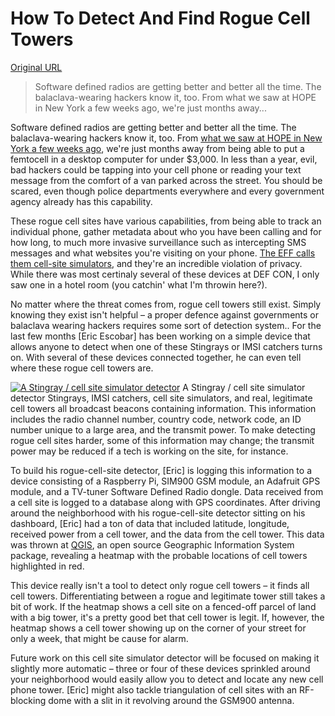 # How To Detect And Find Rogue Cell Towers

[Original URL](http://hackaday.com/2016/08/09/how-to-detect-and-find-rogue-cell-towers/)

> Software defined radios are getting better and better all the time. The balaclava-wearing hackers know it, too. From what we saw at HOPE in New York a few weeks ago, we're just months away...

Software defined radios are getting better and better all the time. The balaclava-wearing hackers know it, too. From [what we saw at HOPE in New York a few weeks ago](http://hackaday.com/2016/07/29/the-problem-with-software-defined-radio/), we're just months away from being able to put a femtocell in a desktop computer for under $3,000\. In less than a year, evil, bad hackers could be tapping into your cell phone or reading your text message from the comfort of a van parked across the street. You should be scared, even though police departments everywhere and every government agency already has this capability.

These rogue cell sites have various capabilities, from being able to track an individual phone, gather metadata about who you have been calling and for how long, to much more invasive surveillance such as intercepting SMS messages and what websites you're visiting on your phone. [The EFF calls them cell-site simulators](https://www.eff.org/sls/tech/cell-site-simulators), and they're an incredible violation of privacy. While there was most certinaly several of these devices at DEF CON, I only saw one in a hotel room (you catchin' what I'm throwin here?).

No matter where the threat comes from, rogue cell towers still exist. Simply knowing they exist isn't helpful – a proper defence against governments or balaclava wearing hackers requires some sort of detection system.. For the last few months [Eric Escobar] has been working on a simple device that allows anyone to detect when one of these Stingrays or IMSI catchers turns on. With several of these devices connected together, he can even tell where these rogue cell towers are.

[![A Stingray / cell site simulator detector](https://hackadaycom.files.wordpress.com/2016/08/cellcatcher1.jpg?w=201&h=250)](https://hackadaycom.files.wordpress.com/2016/08/cellcatcher1.jpg) A Stingray / cell site simulator detector Stingrays, IMSI catchers, cell site simulators, and real, legitimate cell towers all broadcast beacons containing information. This information includes the radio channel number, country code, network code, an ID number unique to a large area, and the transmit power. To make detecting rogue cell sites harder, some of this information may change; the transmit power may be reduced if a tech is working on the site, for instance.

To build his rogue-cell-site detector, [Eric] is logging this information to a device consisting of a Raspberry Pi, SIM900 GSM module, an Adafruit GPS module, and a TV-tuner Software Defined Radio dongle. Data received from a cell site is logged to a database along with GPS coordinates. After driving around the neighborhood with his rogue-cell-site detector sitting on his dashboard, [Eric] had a ton of data that included latitude, longitude, received power from a cell tower, and the data from the cell tower. This data was thrown at [QGIS](http://www.qgis.org/en/site/), an open source Geographic Information System package, revealing a heatmap with the probable locations of cell towers highlighted in red.

This device really isn't a tool to detect only rogue cell towers – it finds all cell towers. Differentiating between a rogue and legitimate tower still takes a bit of work. If the heatmap shows a cell site on a fenced-off parcel of land with a big tower, it's a pretty good bet that cell tower is legit. If, however, the heatmap shows a cell tower showing up on the corner of your street for only a week, that might be cause for alarm.

Future work on this cell site simulator detector will be focused on making it slightly more automatic – three or four of these devices sprinkled around your neighborhood would easily allow you to detect and locate any new cell phone tower. [Eric] might also tackle triangulation of cell sites with an RF-blocking dome with a slit in it revolving around the GSM900 antenna.
